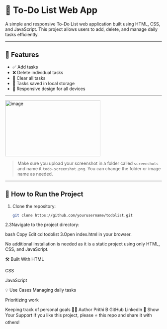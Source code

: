 # 📝 To-Do List Web App

A simple and responsive To-Do List web application built using HTML, CSS, and JavaScript. This project allows users to add, delete, and manage daily tasks efficiently.

---

## 🚀 Features

- ✅ Add tasks
- ❌ Delete individual tasks
- 🧹 Clear all tasks
- 💾 Tasks saved in local storage
- 📱 Responsive design for all devices

---


<img width="306" height="180" alt="image" src="https://github.com/user-attachments/assets/8f8d09a0-75ce-44c1-af33-532f5b887ae7" />


> Make sure you upload your screenshot in a folder called `screenshots` and name it `todo-screenshot.png`. You can change the folder or image name as needed.

---

## 🔧 How to Run the Project

1. Clone the repository:
   ```bash
   git clone https://github.com/yourusername/todolist.git
2.3Navigate to the project directory:

bash
Copy
Edit
cd todolist
3.Open index.html in your browser.

No additional installation is needed as it is a static project using only HTML, CSS, and JavaScript.

🛠️ Built With
HTML

CSS

JavaScript

💡 Use Cases
Managing daily tasks

Prioritizing work

Keeping track of personal goals
🙋‍♀️ Author
Prithi B
GitHub
LinkedIn
🌟 Show Your Support
If you like this project, please ⭐️ this repo and share it with others!
